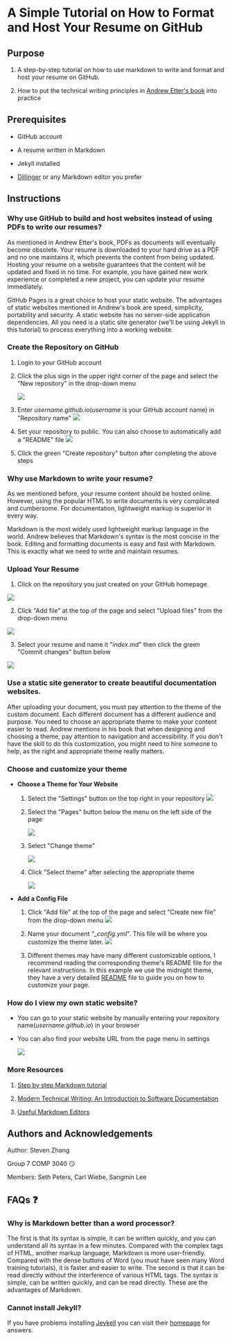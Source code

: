 # A Simple Tutorial on How to Format and Host Your Resume on GitHub

## Purpose

1.  A step-by-step tutorial on how to use markdown to write and format and host
    your resume on GitHub.

2.  How to put the technical writing principles in [Andrew Etter's
    book](https://www.amazon.ca/Modern-Technical-Writing-Introduction-Documentation-ebook/dp/B01A2QL9SS)
    into practice

## Prerequisites

-   GitHub account

-   A resume written in Markdown

-   Jekyll installed

-   [Dillinger](https://dillinger.io/) or any Markdown editor you prefer

## Instructions

### Why use GitHub to build and host websites instead of using PDFs to write our resumes?

As mentioned in Andrew Etter's book, PDFs as documents will eventually become
obsolete. Your resume is downloaded to your hard drive as a PDF and no one
maintains it, which prevents the content from being updated. Hosting your resume
on a website guarantees that the content will be updated and fixed in no time.
For example, you have gained new work experience or completed a new project, you
can update your resume immediately.

GitHub Pages is a great choice to host your static website. The advantages of
static websites mentioned in Andrew's book are speed, simplicity, portability
and security. A static website has no server-side application dependencies. All
you need is a static site generator (we'll be using Jekyll in this tutorial) to
process everything into a working website.

### Create the Repository on GitHub

1.  Login to your GitHub account

2.  Click the plus sign in the upper right corner of the page and select the
    "New repository" in the drop-down menu

    ![](https://i.imgur.com/hrv7dxC.png)

3.  Enter *username.github.io*(*username* is your GitHub account name) in
    "Repository name" 
    ![](https://i.imgur.com/pU00lLP.png)

4.  Set your repository to public. You can also choose to automatically add a
    "README" file
    ![](https://i.imgur.com/KuwJhAY.png)

5.  Click the green "Create repository" button after completing the above steps

### Why use Markdown to write your resume?

As we mentioned before, your resume content should be hosted online. However,
using the popular HTML to write documents is very complicated and cumbersome.
For documentation, lightweight markup is superior in every way.

Markdown is the most widely used lightweight markup language in the world.
Andrew believes that Markdown's syntax is the most concise in the book. Editing
and formatting documents is easy and fast with Markdown. This is exactly what we
need to write and maintain resumes.

### Upload Your Resume

1.  Click on the repository you just created on your GitHub homepage

![](https://i.imgur.com/Gl5JRvg.png)

2.  Click "Add file" at the top of the page and select "Upload files" from the
    drop-down menu

![](https://i.imgur.com/v8Czl79.png)

3.  Select your resume and name it "*index.md*" then click the green "Commit
    changes" button below

![](https://i.imgur.com/JNuiLS0.png)

### Use a static site generator to create beautiful documentation websites.

After uploading your document, you must pay attention to the theme of the custom
document. Each different document has a different audience and purpose. You need
to choose an appropriate theme to make your content easier to read. Andrew
mentions in his book that when designing and choosing a theme, pay attention to
navigation and accessibility. If you don't have the skill to do this
customization, you might need to hire someone to help, as the right and
appropriate theme really matters.

### Choose and customize your theme

-   **Choose a Theme for Your Website**

    1.  Select the "Settings" button on the top right in your
        repository
        ![](https://i.imgur.com/QJsqSRg.png)

    2.  Select the "Pages" button below the menu on the left side of the
        page

        ![](https://i.imgur.com/rki27C1.png)

    3.  Select "Change theme"

        ![](https://i.imgur.com/tKftGUd.png)

    4.  Click "Select theme" after selecting the appropriate theme

        ![](https://i.imgur.com/j6Mjr8y.png)

-   **Add a Config File**

    1.  Click "Add file" at the top of the page and select "Create new file"
        from the drop-down menu
        ![](https://i.imgur.com/VSQPsH6.png)

    2.  Name your document *"_config.yml*". This file will be where you
        customize the theme
        later.
        ![](https://i.imgur.com/dWFod6t.png)

    3.  Different themes may have many different customizable options, I
        recommend reading the corresponding theme's README file for the
        relevant instructions. In this example we use the midnight theme,
        they have a very detailed
        [README](https://github.com/pages-themes/midnight/blob/master/README.md)
        file to guide you on how to customize your page.

### How do I view my own static website?

-   You can go to your static website by manually entering your repository
    name(*username.github.io*) in your browser

-   You can also find your website URL from the page menu in settings

    ![](https://i.imgur.com/XndBPyQ.gif)

### More Resources

1.  [Step by step Markdown tutorial](https://www.markdowntutorial.com/)

2.  [Modern Technical Writing: An Introduction to Software
    Documentation](https://www.amazon.ca/Modern-Technical-Writing-Introduction-Documentation-ebook/dp/B01A2QL9SS)

3.  [Useful Markdown
    Editors](https://opensource.com/article/21/10/markdown-editors)

## Authors and Acknowledgements

Author: Steven Zhang

Group 7 COMP 3040 😏

Members: Seth Peters, Carl Wiebe, Sangmin Lee

## FAQs ❓

### Why is Markdown better than a word processor?

The first is that its syntax is simple, it can be written quickly, and you can
understand all its syntax in a few minutes. Compared with the complex tags of
HTML, another markup language, Markdown is more user-friendly. Compared with the
dense buttons of Word (you must have seen many Word training tutorials), it is
faster and easier to write. The second is that it can be read directly without
the interference of various HTML tags. The syntax is simple, can be written
quickly, and can be read directly. These are the advantages of Markdown.

### Cannot install Jekyll?

If you have problems installing
[Jeykell](https://jekyllrb.com/docs/troubleshooting/) you can visit their
[homepage](https://jekyllrb.com/docs/troubleshooting/) for answers.
